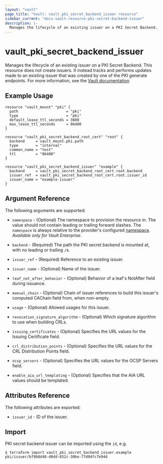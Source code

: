 ```yaml
---
layout: "vault"
page_title: "Vault: vault_pki_secret_backend_issuer resource"
sidebar_current: "docs-vault-resource-pki-secret-backend-issuer"
description: |-
  Manages the lifecycle of an existing issuer on a PKI Secret Backend.
---
```


# vault\_pki\_secret\_backend\_issuer

Manages the lifecycle of an existing issuer on a PKI Secret Backend. This resource does not
create issuers. It instead tracks and performs updates made to an existing issuer that was
created by one of the PKI generate endpoints. For more information, see the 
[Vault documentation](https://developer.hashicorp.com/vault/api-docs/secret/pki#managing-keys-and-issuers)

## Example Usage

```hcl
resource "vault_mount" "pki" {
  path                      = "pki"
  type                      = "pki"
  default_lease_ttl_seconds = 3600
  max_lease_ttl_seconds     = 86400
}

resource "vault_pki_secret_backend_root_cert" "root" {
  backend     = vault_mount.pki.path
  type        = "internal"
  common_name = "test"
  ttl         = "86400"
}

resource "vault_pki_secret_backend_issuer" "example" {
  backend     = vault_pki_secret_backend_root_cert.root.backend
  issuer_ref  = vault_pki_secret_backend_root_cert.root.issuer_id
  issuer_name = "example-issuer"
}
```

## Argument Reference

The following arguments are supported:

* `namespace` - (Optional) The namespace to provision the resource in.
  The value should not contain leading or trailing forward slashes.
  The `namespace` is always relative to the provider's configured [namespace](/docs/providers/vault#namespace).
  *Available only for Vault Enterprise*.

* `backend` - (Required) The path the PKI secret backend is mounted at, with no
  leading or trailing `/`s.

* `issuer_ref` - (Required) Reference to an existing issuer.

* `issuer_name` - (Optional) Name of the issuer.

* `leaf_not_after_behavior` - (Optional) Behavior of a leaf's NotAfter field during
  issuance.

* `manual_chain` - (Optional) Chain of issuer references to build this issuer's
  computed CAChain field from, when non-empty.

* `usage` - (Optional) Allowed usages for this issuer.

* `revocation_signature_algorithm` - (Optional) Which signature algorithm to use
  when building CRLs.

* `issuing_certificates` - (Optional) Specifies the URL values for the Issuing
  Certificate field.

* `crl_distribution_points` - (Optional) Specifies the URL values for the CRL
  Distribution Points field.

* `ocsp_servers` - (Optional) Specifies the URL values for the OCSP Servers field.

* `enable_aia_url_templating` - (Optional) Specifies that the AIA URL values should
  be templated.


## Attributes Reference

The following attributes are exported:

* `issuer_id` - ID of the issuer.

## Import

PKI secret backend issuer can be imported using the `id`, e.g.

```
$ terraform import vault_pki_secret_backend_issuer.example pki/issuer/bf9b0d48-d0dd-652c-30be-77d04fc7e94d
```
